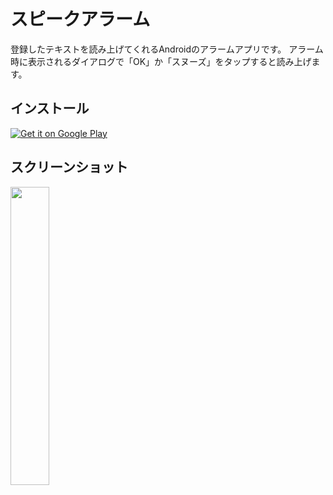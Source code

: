 # スピークアラーム
登録したテキストを読み上げてくれるAndroidのアラームアプリです。
アラーム時に表示されるダイアログで「OK」か「スヌーズ」をタップすると読み上げます。

## インストール
<a href="https://play.google.com/store/apps/details?id=me.kirimin.mitsumine">
  <img alt="Get it on Google Play"
       src="https://developer.android.com/images/brand/en_generic_rgb_wo_60.png" />
</a>

## スクリーンショット
<img src="https://user-images.githubusercontent.com/46076511/66407405-1dbc9380-ea28-11e9-8aaf-a47bfa779bcd.gif" width=35%/>
